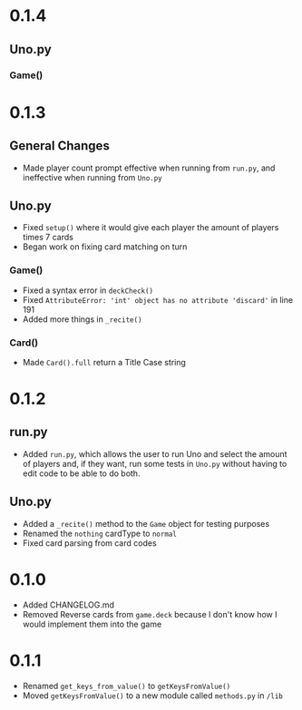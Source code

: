 # 0.1.4
## Uno.py
### Game()
<!-- - Fixed card matching on turn -->
# 0.1.3
## General Changes
- Made player count prompt effective when running from `run.py`, and ineffective when running from `Uno.py`
## Uno.py
- Fixed `setup()` where it would give each player the amount of players times 7 cards
- Began work on fixing card matching on turn
### Game()
- Fixed a syntax error in `deckCheck()`
- Fixed `AttributeError: 'int' object has no attribute 'discard'` in line 191
- Added more things in `_recite()`
### Card()
- Made `Card().full` return a Title Case string
# 0.1.2
## run.py
- Added `run.py`, which allows the user to run Uno and select the amount of players and, if they want, run some tests in
`Uno.py` without having to edit code to be able to do both.
## Uno.py
- Added a `_recite()` method to the `Game` object for testing purposes
- Renamed the `nothing` cardType to `normal`
- Fixed card parsing from card codes
# 0.1.0
- Added CHANGELOG.md
- Removed Reverse cards from `game.deck` because I don't know how I would implement them into the game
# 0.1.1
- Renamed `get_keys_from_value()` to `getKeysFromValue()`
- Moved `getKeysFromValue()` to a new module called `methods.py` in `/lib`
